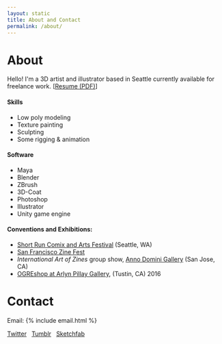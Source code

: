 ```yaml
---
layout: static
title: About and Contact
permalink: /about/
---
```


# About

Hello! I'm a 3D artist and illustrator based in Seattle currently available for freelance work. [[Resume (PDF)](/resume.pdf)]

#### Skills
* Low poly modeling
* Texture painting
* Sculpting 
* Some rigging & animation

#### Software
* Maya
* Blender
* ZBrush
* 3D-Coat
* Photoshop
* Illustrator
* Unity game engine

#### Conventions and Exhibitions:
- [Short Run Comix and Arts Festival](http://shortrun.org/) (Seattle, WA) <br />
- [San Francisco Zine Fest](http://www.sfzinefest.org/) <br />
- *International Art of Zines* group show, [Anno Domini Gallery](http://www.galleryad.com/) (San Jose, CA) <br />
- [OGREshop at Arlyn Pillay Gallery](http://www.ogreshop.com), (Tustin, CA) 2016


# Contact

Email: {% include email.html %} 

<i class="fa fa-twitter"></i> [Twitter](//twitter.com/vertexcat) &nbsp;
<i class="fa fa-tumblr"></i> [Tumblr](//vertexcat.tumblr.com/) &nbsp;
<i class="fa fa-star"></i> [Sketchfab](//sketchfab.com/vertexcat) &nbsp;









